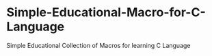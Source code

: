 # Simple-Educational-Macro-for-C-Language

Simple Educational Collection of Macros for learning C Language
